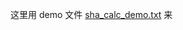 这里用 demo 文件 [sha_calc_demo.txt](#https://github.com/wecomopen/file_block_digest/blob/main/demo/sha_calc_demo.txt) 来
